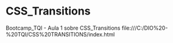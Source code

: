 # CSS_Transitions
Bootcamp_TQI - Aula 1 sobre CSS_Transitions
file:///C:/DIO%20-%20TQI/CSS%20TRANSITIONS/index.html 
